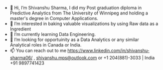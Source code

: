 - 👋 Hi, I’m Shivanshu Sharma, I did my Post graduation diploma in Predictive Analytics from The University of Winnipeg and holding a master's degree in Computer Applications.
- 👀 I’m interested in baking valuable visualizations by using Raw data as a Ingredient
- 🌱 I’m currently learning Data Engineering. 
- 💞️ I’m looking for opportuinity as a Data Analytics or any similar Analytical roles in Canada or India. 
- 📫 You can reach out to me https://www.linkedin.com/in/shivanshu-sharma06/ , shivanshu.mps@outlook.com or +1 204(881)-3033 | India +91 9897741423

<!---
shivanshu1779/shivanshu1779 is a ✨ special ✨ repository because its `README.md` (this file) appears on your GitHub profile.
You can click the Preview link to take a look at your changes.
--->
